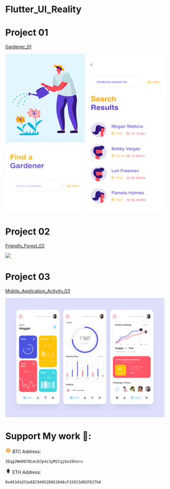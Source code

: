 # Flutter_UI_Reality



# Project 01
   
  <a href="https://github.com/kelvin147789/Flutter_UI_Reality/blob/master/gardener_01/README.md">Gardener_01 </a>
  
  <img src="gardener_01/design/homepage.png" width="250" height="500" >  <img src="gardener_01/design/search.png" width="250" height="500">   
  
  
  
# Project 02
   
  <a href="https://github.com/kelvin147789/Flutter_UI_Reality/tree/master/friendly_forest_02/README.md">Friendly_Forest_02 </a>
  
  <img src="friendly_forest_02/process/day8.gif" width="500" > 
  
  
  
# Project 03
   
  <a href="https://github.com/kelvin147789/Flutter_UI_Reality/tree/master/mobile_application_activity_03">Mobile_Application_Activity_03 </a>
  
  <img src="mobile_application_activity_03/design/design.png" width="500" > 





# Support My work 🦄:

 <img src= "images/bitcoin.png" width="18"> BTC Address:
 
    3Eqg2Wm9978CmcDJp4z3yM2CqjUu19Vuru
    
 <img src= "images/ethereum.png" width="18"> ETH Address:
 
    0x463d1d31eEEC94952D852046cF15913d02F627b8

    
